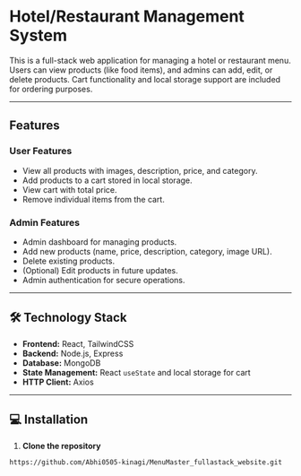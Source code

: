 # Hotel/Restaurant Management System

This is a full-stack web application for managing a hotel or restaurant menu. Users can view products (like food items), and admins can add, edit, or delete products. Cart functionality and local storage support are included for ordering purposes.

---

## Features

### User Features
- View all products with images, description, price, and category.
- Add products to a cart stored in local storage.
- View cart with total price.
- Remove individual items from the cart.

### Admin Features
- Admin dashboard for managing products.
- Add new products (name, price, description, category, image URL).
- Delete existing products.
- (Optional) Edit products in future updates.
- Admin authentication for secure operations.

---

## 🛠 Technology Stack

- **Frontend:** React, TailwindCSS
- **Backend:** Node.js, Express
- **Database:** MongoDB
- **State Management:** React `useState` and local storage for cart
- **HTTP Client:** Axios

---

## 💻 Installation

1. **Clone the repository**

```bash
https://github.com/Abhi0505-kinagi/MenuMaster_fullastack_website.git


